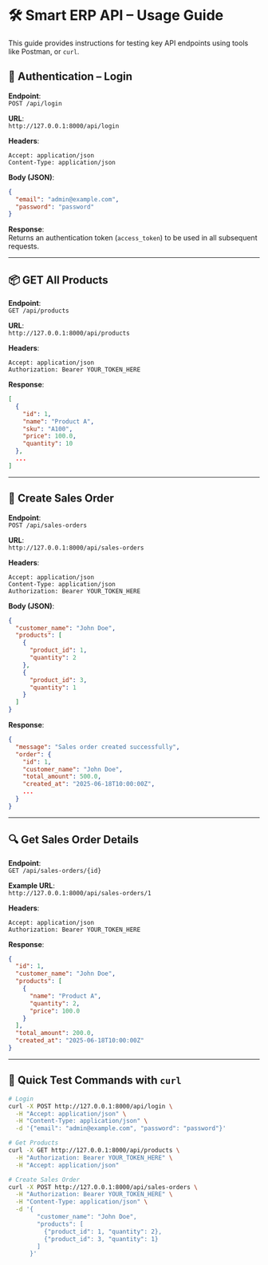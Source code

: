
# 🛠️ Smart ERP API – Usage Guide

This guide provides instructions for testing key API endpoints using tools like Postman, or `curl`.

## 🔐 Authentication – Login

**Endpoint**:  
`POST /api/login`

**URL**:  
`http://127.0.0.1:8000/api/login`

**Headers**:
```http
Accept: application/json  
Content-Type: application/json
```

**Body (JSON)**:
```json
{
  "email": "admin@example.com",
  "password": "password"
}
```

**Response**:  
Returns an authentication token (`access_token`) to be used in all subsequent requests.

---

## 📦 GET All Products

**Endpoint**:  
`GET /api/products`

**URL**:  
`http://127.0.0.1:8000/api/products`

**Headers**:
```http
Accept: application/json  
Authorization: Bearer YOUR_TOKEN_HERE
```

**Response**:
```json
[
  {
    "id": 1,
    "name": "Product A",
    "sku": "A100",
    "price": 100.0,
    "quantity": 10
  },
  ...
]
```

---

## 📝 Create Sales Order

**Endpoint**:  
`POST /api/sales-orders`

**URL**:  
`http://127.0.0.1:8000/api/sales-orders`

**Headers**:
```http
Accept: application/json  
Content-Type: application/json  
Authorization: Bearer YOUR_TOKEN_HERE
```

**Body (JSON)**:
```json
{
  "customer_name": "John Doe",
  "products": [
    {
      "product_id": 1,
      "quantity": 2
    },
    {
      "product_id": 3,
      "quantity": 1
    }
  ]
}
```

**Response**:
```json
{
  "message": "Sales order created successfully",
  "order": {
    "id": 1,
    "customer_name": "John Doe",
    "total_amount": 500.0,
    "created_at": "2025-06-18T10:00:00Z",
    ...
  }
}
```

---

## 🔍 Get Sales Order Details

**Endpoint**:  
`GET /api/sales-orders/{id}`

**Example URL**:  
`http://127.0.0.1:8000/api/sales-orders/1`

**Headers**:
```http
Accept: application/json  
Authorization: Bearer YOUR_TOKEN_HERE
```

**Response**:
```json
{
  "id": 1,
  "customer_name": "John Doe",
  "products": [
    {
      "name": "Product A",
      "quantity": 2,
      "price": 100.0
    }
  ],
  "total_amount": 200.0,
  "created_at": "2025-06-18T10:00:00Z"
}
```

---

## 🧪 Quick Test Commands with `curl`

```bash
# Login
curl -X POST http://127.0.0.1:8000/api/login \
  -H "Accept: application/json" \
  -H "Content-Type: application/json" \
  -d '{"email": "admin@example.com", "password": "password"}'

# Get Products
curl -X GET http://127.0.0.1:8000/api/products \
  -H "Authorization: Bearer YOUR_TOKEN_HERE" \
  -H "Accept: application/json"

# Create Sales Order
curl -X POST http://127.0.0.1:8000/api/sales-orders \
  -H "Authorization: Bearer YOUR_TOKEN_HERE" \
  -H "Content-Type: application/json" \
  -d '{
        "customer_name": "John Doe",
        "products": [
          {"product_id": 1, "quantity": 2},
          {"product_id": 3, "quantity": 1}
        ]
      }'
```
